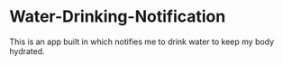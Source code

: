 # Water-Drinking-Notification
This is an app built in which notifies me to drink water to keep my body hydrated.
